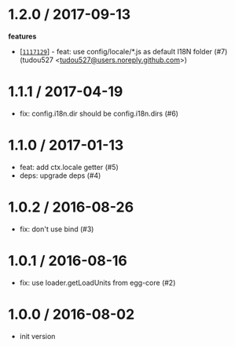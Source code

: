 
1.2.0 / 2017-09-13
==================

**features**
  * [[`1117129`](http://github.com/eggjs/egg-i18n/commit/1117129ce0153d317d376a2692b3de14b94a6717)] - feat: use config/locale/*.js as default I18N folder (#7) (tudou527 <<tudou527@users.noreply.github.com>>)

1.1.1 / 2017-04-19
==================

  * fix: config.i18n.dir should be config.i18n.dirs (#6)

1.1.0 / 2017-01-13
==================

  * feat: add ctx.locale getter (#5)
  * deps: upgrade deps (#4)

1.0.2 / 2016-08-26
==================

  * fix: don't use bind (#3)

1.0.1 / 2016-08-16
==================

  * fix: use loader.getLoadUnits from egg-core (#2)

1.0.0 / 2016-08-02
==================

 * init version
